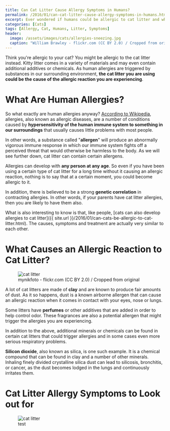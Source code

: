 ```yaml
---
title: Can Cat Litter Cause Allergy Symptoms in Humans?
permalink: /2016/01/can-cat-litter-cause-allergy-symptoms-in-humans.html
excerpt: Ever wondered if humans could be allergic to cat litter and what the symptoms would be?
categories: [Cats]
tags: [Allergy, Cat, Humans, Litter, Symptoms]
header:
  image: /assets/images/cats/allergies-sneezing.jpg
  caption: "William Brawley - flickr.com (CC BY 2.0) / Cropped from original"
---
```


Think you're allergic to your cat? You might be allergic to the cat litter instead. Kitty litter comes in a variety of materials and may even contain additional additives or chemicals. As human allergies are triggered by substances in our surrounding environment, **the cat litter you are using could be the cause of the allergic reaction you are experiencing**.

# What Are Human Allergies?

So what exactly are human allergies anyway? [According to Wikipedia](https://en.wikipedia.org/wiki/Allergy), allergies, also known as allergic diseases, are a number of conditions caused by **hypersensitivity of the human immune system to something in our surroundings** that usually causes little problems with most people.

In other words, a substance called "**allergen**" will produce an abnormally vigorous immune response in which our immune system fights off a perceived threat that would otherwise be harmless to the body. As we will see further down, cat litter can contain certain allergens.

Allergies can develop with **any person at any age**. So even if you have been using a certain type of cat litter for a long time without it causing an allergic reaction, nothing is to say that at a certain moment, you could become allergic to it.

In addition, there is believed to be a strong **genetic correlation** in contracting allergies. In other words, if your parents have cat litter allergies, then you are likely to have them also.

What is also interesting to know is that, like people, [cats can also develop allergies to cat litter]({{ site.url }}/2016/01/can-cats-be-allergic-to-cat-litter.html). The causes, symptoms and treatment are actually very similar to each other.

# What Causes an Allergic Reaction to Cat Litter?

<figure>
    <img src="{{ site.url }}/assets/images/cats/cat-litter.png" alt="cat litter">
    <figcaption>mynikfoto - flickr.com (CC BY 2.0) / Cropped from original</figcaption>
</figure>

A lot of cat litters are made of **clay** and are known to produce fair amounts of dust. As it so happens, dust is a known airborne allergen that can cause an allergic reaction when it comes in contact with your eyes, nose or lungs.

Some litters have **perfumes** or other additives that are added in order to help control odor. These fragrances are also a potential allergen that might trigger the allergies you are experiencing.

In addition to the above, additional minerals or chemicals can be found in certain cat litters that could trigger allergies and in some cases even more serious respiratory problems.

**Silicon dioxide**, also known as silica, is one such example. It is a chemical compound that can be found in clay and a number of other minerals. Inhaling finely divided crystalline silica dust can lead to silicosis, bronchitis, or cancer, as the dust becomes lodged in the lungs and continuously irritates them.

# Cat Litter Allergy Symptoms to Look out for

<figure>
    <img src="{{ site.url }}/assets/images/cats/cat-litter.png" alt="cat litter">
    <figcaption>test</figcaption>
</figure>





